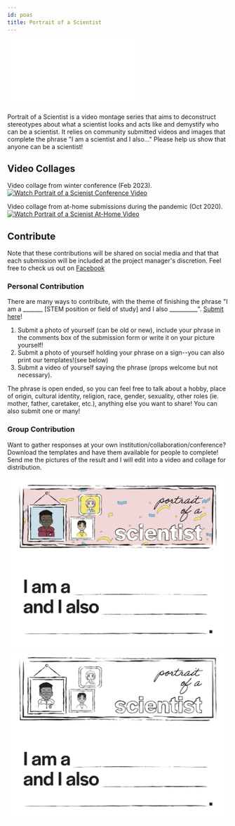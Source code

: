 ```yaml
---
id: poas
title: Portrait of a Scientist
---
```


![Collage of physicists holding a sign they have filled out saying they are physicists and also other ideneities and have other hobbies](./assets/PortraitOfAScientist_LakeLouise2023-compressed.pdf)

Portrait of a Scientist is a video montage series that aims to deconstruct stereotypes about what a scientist looks and acts like and demystify who can be a scientist. It relies on community submitted videos and images that complete the phrase "I am a scientist and I also..." Please help us show that anyone can be a scientist!

## Video Collages ## 

Video collage from winter conference (Feb 2023).
[![Watch Portrait of a Scienist Conference Video](https://img.youtube.com/vi/fxWe5EV_vhg/0.jpg)](https://www.youtube.com/watch?v=fxWe5EV_vhg&ab_channel=PortraitofAScientist)

Video collage from at-home submissions during the pandemic (Oct 2020). 
[![Watch Portrait of a Scienist At-Home Video](https://img.youtube.com/vi/lL0VaAb8fE0/0.jpg)](https://www.youtube.com/watch?v=lL0VaAb8fE0&ab_channel=PortraitofAScientist)

## Contribute ##

Note that these contributions will be shared on social media and that that each submission will be included at the project manager's discretion. Feel free to check us out on [Facebook](https://www.facebook.com/PortraitOfAScientist)

### Personal Contribution ###

There are many ways to contribute, with the theme of finishing the phrase "I am a _______ [STEM position or field of study] and I also __________". [Submit here](https://tiny.cc/POAS)!

1. Submit a photo of yourself (can be old or new), include your phrase in the comments box of the submission form or write it on your picture yourself!
2. Submit a photo of yourself holding your phrase on a sign--you can also print our templates!(see below)
3. Submit a video of yourself saying the phrase (props welcome but not necessary).

The phrase is open ended, so you can feel free to talk about a hobby, place of origin, cultural identity, religion, race, gender, sexuality, other roles (ie. mother, father, caretaker, etc.), anything else you want to share! You can also submit one or many!

### Group Contribution ###

Want to gather responses at your own institution/collaboration/conference? Download the templates and have them available for people to complete! Send me the pictures of the result and I will edit into a video and collage for distribution.

![template sign of "I am blank and I also blank" in color](./assets/Portrait-of-a-Scientist_Template_Color.png)
![template sign of "I am blank and I also blank" in black and white](./assets/Portrait-of-a-Scientist_Template_BW.png)

